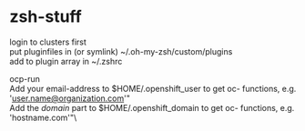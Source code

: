 # zsh-stuff
login to clusters first \
put pluginfiles in (or symlink) ~/.oh-my-zsh/custom/plugins \
add to plugin array in ~/.zshrc

ocp-run\
Add your email-address to $HOME/.openshift_user to get oc-<env> functions, e.g. 'user.name@organization.com'"\
Add the _domain_ part to $HOME/.openshift_domain to get oc-<env> functions, e.g. 'hostname.com'"\
